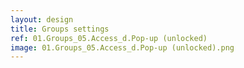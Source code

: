 ```yaml
---
layout: design
title: Groups settings
ref: 01.Groups_05.Access_d.Pop-up (unlocked)
image: 01.Groups_05.Access_d.Pop-up (unlocked).png
---
```

